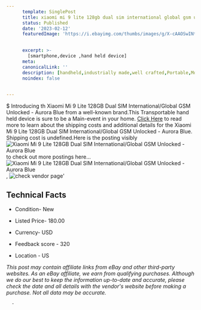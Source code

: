 ```yaml
---
      template: SinglePost
      title: xiaomi mi 9 lite 128gb dual sim international global gsm unlocked aurora blue
      status: Published
      date: '2023-02-12'
      featuredImage: 'https://i.ebayimg.com/thumbs/images/g/X-cAAOSwINtjV1ro/s-l225.jpg'
       

      excerpt: >-
        [smartphone,device ,hand held device]
      meta:
      canonicalLink: ''
      description: [handheld,industrially made,well crafted,Portable,Mobile,Compact,Convenient,Lightweight,Maneuverable,Man-portable,Miniature,Carriable,Hand-held,Light,Holdable,Transportable,Mobile device,Pocket-sized,On-the-go,Wireless,Cordless,Compact size,Convenient size, smartphone,device ,hand held device]
      noindex: false
      

---
```

$
      Introducing th Xiaomi Mi 9 Lite 128GB Dual SIM International/Global GSM Unlocked - Aurora Blue from a well-known brand.This Transportable hand held device is sure to be a Main-event in your home. [Click Here](https://www.ebay.com/itm/175463274456?hash=item28da6d17d8%3Ag%3AX-cAAOSwINtjV1ro&mkevt=1&mkcid=1&mkrid=711-53200-19255-0&campid=%253CePNCampaignId%253E&customid=%253CreferenceId%253E&toolid=10049) to read more to learn about the shipping costs and additional details for the Xiaomi Mi 9 Lite 128GB Dual SIM International/Global GSM Unlocked - Aurora Blue. Shipping cost is undefined.Here is the posting visibly ![Xiaomi Mi 9 Lite 128GB Dual SIM International/Global GSM Unlocked - Aurora Blue](https://i.ebayimg.com/thumbs/images/g/X-cAAOSwINtjV1ro/s-l225.jpg) to check out more postings here... ![Xiaomi Mi 9 Lite 128GB Dual SIM International/Global GSM Unlocked - Aurora Blue](https://i.ebayimg.com/images/g/X-cAAOSwINtjV1ro/s-l1600.jpg), ![check vendor page](https://origin-galleryplus.ebayimg.com/ws/web/175463274456_2_0_1/225x225.jpg,https://origin-galleryplus.ebayimg.com/ws/web/175463274456_3_0_1/225x225.jpg,https://origin-galleryplus.ebayimg.com/ws/web/175463274456_4_0_1/225x225.jpg,https://origin-galleryplus.ebayimg.com/ws/web/175463274456_5_0_1/225x225.jpg,https://origin-galleryplus.ebayimg.com/ws/web/175463274456_6_0_1/225x225.jpg)'

      

 ## Technical Facts 



     
      

 - Condition- New 


      

 - Listed Price- 180.00 


      

 - Currency- USD 


      

 - Feedback score - 320 


      

 - Location - US 


      
      

 *_This post may contain affiliate links from eBay and other third-party websites. As an eBay affiliate, we earn from qualifying purchases. Although we do our best to keep the information up-to-date and accurate, please check the date and all details with the vendor's website before making a purchase. Not all data may be accurate._*




      -
